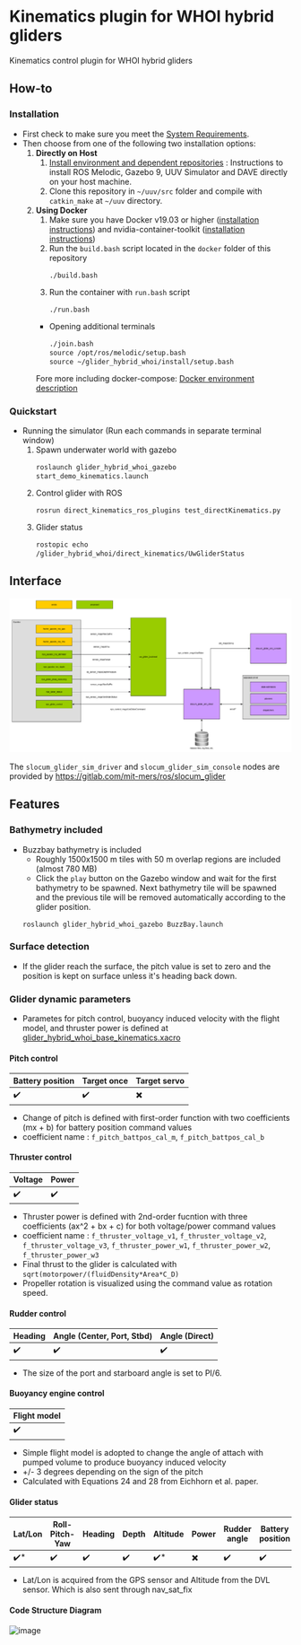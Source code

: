 # Kinematics plugin for WHOI hybrid gliders
Kinematics control plugin for WHOI hybrid gliders

## How-to
### Installation
* First check to make sure you meet the [System Requirements](https://github.com/Field-Robotics-Lab/dave/wiki/System-Requirements).
* Then choose from one of the following two installation options:
    1. **Directly on Host**
         1. [Install environment and dependent repositories](https://github.com/Field-Robotics-Lab/dave/wiki/Install-Directly-on-Host) : Instructions to install ROS Melodic, Gazebo 9, UUV Simulator and DAVE directly on your host machine.
         2. Clone this repository in `~/uuv/src` folder and compile with `catkin_make` at `~/uuv` directory.
    2. **Using Docker**
         1. Make sure you have Docker v19.03 or higher ([installation instructions](https://docs.docker.com/engine/install/ubuntu/)) and nvidia-container-toolkit ([installation instructions](https://docs.nvidia.com/datacenter/cloud-native/container-toolkit/install-guide.html#setting-up-nvidia-container-toolkit))
         2. Run the `build.bash` script located in the `docker` folder of this repository
             ```
             ./build.bash
             ```
         3. Run the container with `run.bash` script
             ```
             ./run.bash
             ```
         * Opening additional terminals
             ```
             ./join.bash
             source /opt/ros/melodic/setup.bash
             source ~/glider_hybrid_whoi/install/setup.bash             
             ```
        Fore more including docker-compose: [Docker environment description](https://github.com/Field-Robotics-Lab/glider_hybrid_whoi/blob/master/docker/README.MD)
             
### Quickstart
* Running the simulator (Run each commands in separate terminal window)
    1. Spawn underwater world with gazebo
        ```
        roslaunch glider_hybrid_whoi_gazebo start_demo_kinematics.launch
        ```
    2. Control glider with ROS
        ```
        rosrun direct_kinematics_ros_plugins test_directKinematics.py
        ```
    4. Glider status
        ```
        rostopic echo /glider_hybrid_whoi/direct_kinematics/UwGliderStatus
        ```
## Interface
![alt text](https://github.com/Field-Robotics-Lab/glider_hybrid_whoi/blob/master/uw_glider_interface.png?raw=true)

The `slocum_glider_sim_driver` and `slocum_glider_sim_console` nodes are
provided by https://gitlab.com/mit-mers/ros/slocum_glider

## Features

### Bathymetry included
- Buzzbay bathymetry is included
  - Roughly 1500x1500 m tiles with 50 m overlap regions are included (almost 780 MB)
  - Click the `play` button on the Gazebo window and wait for the first bathymetry to be spawned. Next bathymetry tile will be spawned and the previous tile will be removed automatically according to the glider position.
  ```
  roslaunch glider_hybrid_whoi_gazebo BuzzBay.launch
  ```
  
### Surface detection
- If the glider reach the surface, the pitch value is set to zero and the position is kept on surface unless it's heading back down.

### Glider dynamic parameters
- Parametes for pitch control, buoyancy induced velocity with the flight model, and thruster power is defined at [glider_hybrid_whoi_base_kinematics.xacro](https://github.com/Field-Robotics-Lab/glider_hybrid_whoi/blob/10524388cce32865ae051e285dbe631ea89159e4/glider_hybrid_whoi_description/urdf/glider_hybrid_whoi_base_kinematics.xacro#L139)
#### Pitch control
| Battery position | Target once | Target servo |
| ------------- | ------------- | ------------- |
| :heavy_check_mark:  | :heavy_check_mark:  | :heavy_multiplication_x: |
- Change of pitch is defined with first-order function with two coefficients (mx + b) for battery position command values
- coefficient name : `f_pitch_battpos_cal_m`, `f_pitch_battpos_cal_b`

#### Thruster control
| Voltage | Power |
| ------------- | ------------- | 
| :heavy_check_mark:  | :heavy_check_mark: |
- Thruster power is defined with 2nd-order fucntion with three coefficients (ax^2 + bx + c) for both voltage/power command values
- coefficient name : `f_thruster_voltage_v1`, `f_thruster_voltage_v2`, `f_thruster_voltage_v3`, `f_thruster_power_w1`, `f_thruster_power_w2`, `f_thruster_power_w3`
- Final thrust to the glider is calculated with `sqrt(motorpower/(fluidDensity*Area*C_D)`
- Propeller rotation is visualized using the command value as rotation speed.

#### Rudder control
| Heading | Angle (Center, Port, Stbd) | Angle (Direct) |
| ------------- | ------------- | ------------- | 
| :heavy_check_mark:  | :heavy_check_mark: | :heavy_check_mark: |
- The size of the port and starboard angle is set to PI/6.

#### Buoyancy engine control
| Flight model |
| ------------- |
| :heavy_check_mark:  |
- Simple flight model is adopted to change the angle of attach with pumped volume to produce buoyancy induced velocity
- +/- 3 degrees depending on the sign of the pitch
- Calculated with Equations 24 and 28 from Eichhorn et al. paper.

#### Glider status
| Lat/Lon | Roll-Pitch-Yaw | Heading | Depth | Altitude | Power | Rudder angle | Battery position | Pumped Volume | nav_sat_fix | 
| ------------- | ------------- | ------------- | ------------- | ------------- | ------------- | ------------- | ------------- | ------------- | ------------- |
| :heavy_check_mark:*  | :heavy_check_mark: | :heavy_check_mark: | :heavy_check_mark: | :heavy_check_mark:* | :heavy_multiplication_x: | :heavy_check_mark: | :heavy_check_mark: | :heavy_check_mark: | :heavy_check_mark: |
- Lat/Lon is acquired from the GPS sensor and Altitude from the DVL sensor. Which is also sent through nav_sat_fix

#### Code Structure Diagram
![image](https://user-images.githubusercontent.com/7955120/101485884-2ba8d400-399f-11eb-90ab-6f1be48d3f18.png)
